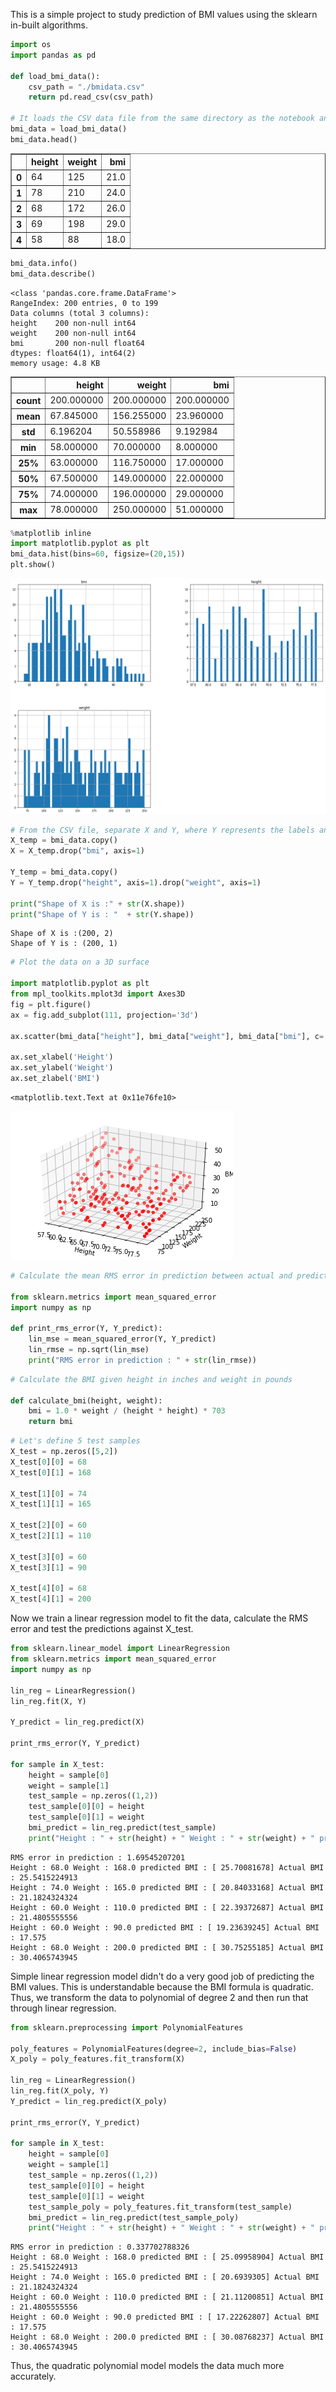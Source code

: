 
This is a simple project to study prediction of BMI values using the sklearn in-built algorithms.


```python
import os
import pandas as pd

def load_bmi_data():
    csv_path = "./bmidata.csv"
    return pd.read_csv(csv_path)

# It loads the CSV data file from the same directory as the notebook and describes the data
bmi_data = load_bmi_data()
bmi_data.head()
```




<div>

<table border="1" class="dataframe">
  <thead>
    <tr style="text-align: right;">
      <th></th>
      <th>height</th>
      <th>weight</th>
      <th>bmi</th>
    </tr>
  </thead>
  <tbody>
    <tr>
      <th>0</th>
      <td>64</td>
      <td>125</td>
      <td>21.0</td>
    </tr>
    <tr>
      <th>1</th>
      <td>78</td>
      <td>210</td>
      <td>24.0</td>
    </tr>
    <tr>
      <th>2</th>
      <td>68</td>
      <td>172</td>
      <td>26.0</td>
    </tr>
    <tr>
      <th>3</th>
      <td>69</td>
      <td>198</td>
      <td>29.0</td>
    </tr>
    <tr>
      <th>4</th>
      <td>58</td>
      <td>88</td>
      <td>18.0</td>
    </tr>
  </tbody>
</table>
</div>




```python
bmi_data.info()
bmi_data.describe()
```

    <class 'pandas.core.frame.DataFrame'>
    RangeIndex: 200 entries, 0 to 199
    Data columns (total 3 columns):
    height    200 non-null int64
    weight    200 non-null int64
    bmi       200 non-null float64
    dtypes: float64(1), int64(2)
    memory usage: 4.8 KB





<div>
<style>
    .dataframe thead tr:only-child th {
        text-align: right;
    }

    .dataframe thead th {
        text-align: left;
    }

    .dataframe tbody tr th {
        vertical-align: top;
    }
</style>
<table border="1" class="dataframe">
  <thead>
    <tr style="text-align: right;">
      <th></th>
      <th>height</th>
      <th>weight</th>
      <th>bmi</th>
    </tr>
  </thead>
  <tbody>
    <tr>
      <th>count</th>
      <td>200.000000</td>
      <td>200.000000</td>
      <td>200.000000</td>
    </tr>
    <tr>
      <th>mean</th>
      <td>67.845000</td>
      <td>156.255000</td>
      <td>23.960000</td>
    </tr>
    <tr>
      <th>std</th>
      <td>6.196204</td>
      <td>50.558986</td>
      <td>9.192984</td>
    </tr>
    <tr>
      <th>min</th>
      <td>58.000000</td>
      <td>70.000000</td>
      <td>8.000000</td>
    </tr>
    <tr>
      <th>25%</th>
      <td>63.000000</td>
      <td>116.750000</td>
      <td>17.000000</td>
    </tr>
    <tr>
      <th>50%</th>
      <td>67.500000</td>
      <td>149.000000</td>
      <td>22.000000</td>
    </tr>
    <tr>
      <th>75%</th>
      <td>74.000000</td>
      <td>196.000000</td>
      <td>29.000000</td>
    </tr>
    <tr>
      <th>max</th>
      <td>78.000000</td>
      <td>250.000000</td>
      <td>51.000000</td>
    </tr>
  </tbody>
</table>
</div>




```python
%matplotlib inline
import matplotlib.pyplot as plt
bmi_data.hist(bins=60, figsize=(20,15))
plt.show()
```


![png](output_3_0.png)



```python
# From the CSV file, separate X and Y, where Y represents the labels and X represents the tuple containing height and weight
X_temp = bmi_data.copy()
X = X_temp.drop("bmi", axis=1)

Y_temp = bmi_data.copy()
Y = Y_temp.drop("height", axis=1).drop("weight", axis=1)

print("Shape of X is :" + str(X.shape))
print("Shape of Y is : "  + str(Y.shape))
```

    Shape of X is :(200, 2)
    Shape of Y is : (200, 1)



```python
# Plot the data on a 3D surface

import matplotlib.pyplot as plt
from mpl_toolkits.mplot3d import Axes3D
fig = plt.figure()
ax = fig.add_subplot(111, projection='3d')

ax.scatter(bmi_data["height"], bmi_data["weight"], bmi_data["bmi"], c='r')

ax.set_xlabel('Height')
ax.set_ylabel('Weight')
ax.set_zlabel('BMI')
```




    <matplotlib.text.Text at 0x11e76fe10>




![png](output_5_1.png)



```python
# Calculate the mean RMS error in prediction between actual and predicted values

from sklearn.metrics import mean_squared_error
import numpy as np

def print_rms_error(Y, Y_predict):
    lin_mse = mean_squared_error(Y, Y_predict)
    lin_rmse = np.sqrt(lin_mse)
    print("RMS error in prediction : " + str(lin_rmse))
```


```python
# Calculate the BMI given height in inches and weight in pounds

def calculate_bmi(height, weight):
    bmi = 1.0 * weight / (height * height) * 703
    return bmi
```


```python
# Let's define 5 test samples
X_test = np.zeros([5,2])
X_test[0][0] = 68
X_test[0][1] = 168

X_test[1][0] = 74
X_test[1][1] = 165

X_test[2][0] = 60
X_test[2][1] = 110

X_test[3][0] = 60
X_test[3][1] = 90

X_test[4][0] = 68
X_test[4][1] = 200
```

Now we train a linear regression model to fit the data, calculate the RMS error and test the predictions against X_test.


```python
from sklearn.linear_model import LinearRegression
from sklearn.metrics import mean_squared_error
import numpy as np

lin_reg = LinearRegression()
lin_reg.fit(X, Y)

Y_predict = lin_reg.predict(X)

print_rms_error(Y, Y_predict)

for sample in X_test:
    height = sample[0]
    weight = sample[1]
    test_sample = np.zeros((1,2))
    test_sample[0][0] = height
    test_sample[0][1] = weight
    bmi_predict = lin_reg.predict(test_sample)
    print("Height : " + str(height) + " Weight : " + str(weight) + " predicted BMI : " + str(bmi_predict[0]) + " Actual BMI : " + str(calculate_bmi(height, weight)))
```

    RMS error in prediction : 1.69545207201
    Height : 68.0 Weight : 168.0 predicted BMI : [ 25.70081678] Actual BMI : 25.5415224913
    Height : 74.0 Weight : 165.0 predicted BMI : [ 20.84033168] Actual BMI : 21.1824324324
    Height : 60.0 Weight : 110.0 predicted BMI : [ 22.39372687] Actual BMI : 21.4805555556
    Height : 60.0 Weight : 90.0 predicted BMI : [ 19.23639245] Actual BMI : 17.575
    Height : 68.0 Weight : 200.0 predicted BMI : [ 30.75255185] Actual BMI : 30.4065743945


Simple linear regression model didn't do a very good job of predicting the BMI values. This is understandable because the BMI formula is quadratic. Thus, we transform the data to polynomial of degree 2 and then run that through linear regression.


```python
from sklearn.preprocessing import PolynomialFeatures

poly_features = PolynomialFeatures(degree=2, include_bias=False)
X_poly = poly_features.fit_transform(X)

lin_reg = LinearRegression()
lin_reg.fit(X_poly, Y)
Y_predict = lin_reg.predict(X_poly)

print_rms_error(Y, Y_predict)

for sample in X_test:
    height = sample[0]
    weight = sample[1]
    test_sample = np.zeros((1,2))
    test_sample[0][0] = height
    test_sample[0][1] = weight
    test_sample_poly = poly_features.fit_transform(test_sample)
    bmi_predict = lin_reg.predict(test_sample_poly)
    print("Height : " + str(height) + " Weight : " + str(weight) + " predicted BMI : " + str(bmi_predict[0]) + " Actual BMI : " + str(calculate_bmi(height, weight)))
```

    RMS error in prediction : 0.337702788326
    Height : 68.0 Weight : 168.0 predicted BMI : [ 25.09958904] Actual BMI : 25.5415224913
    Height : 74.0 Weight : 165.0 predicted BMI : [ 20.6939305] Actual BMI : 21.1824324324
    Height : 60.0 Weight : 110.0 predicted BMI : [ 21.11200851] Actual BMI : 21.4805555556
    Height : 60.0 Weight : 90.0 predicted BMI : [ 17.22262807] Actual BMI : 17.575
    Height : 68.0 Weight : 200.0 predicted BMI : [ 30.08768237] Actual BMI : 30.4065743945


Thus, the quadratic polynomial model models the data much more accurately.


```python

```
